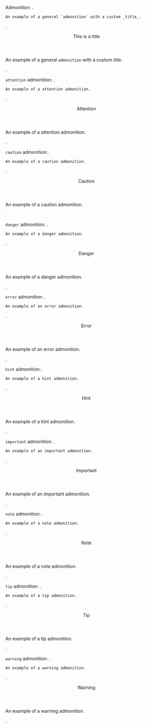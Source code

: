 Admonition:
.
```{admonition} This is a title
An example of a general `admonition` with a custom _title_.
```
.
<aside class="callout note"><header>This is a title</header>
<p>An example of a general <code>admonition</code> with a custom <em>title</em>.</p>
</aside>
.

`attention` admonition:
.
```{attention}
An example of a attention admonition.
```
.
<aside class="callout attention"><header>Attention</header>
<p>An example of a attention admonition.</p>
</aside>
.

`caution` admonition:
.
```{caution}
An example of a caution admonition.
```
.
<aside class="callout caution"><header>Caution</header>
<p>An example of a caution admonition.</p>
</aside>
.

`danger` admonition:
.
```{danger}
An example of a danger admonition.
```
.
<aside class="callout danger"><header>Danger</header>
<p>An example of a danger admonition.</p>
</aside>
.

`error` admonition:
.
```{error}
An example of an error admonition.
```
.
<aside class="callout error"><header>Error</header>
<p>An example of an error admonition.</p>
</aside>
.

`hint` admonition:
.
```{hint}
An example of a hint admonition.
```
.
<aside class="callout hint"><header>Hint</header>
<p>An example of a hint admonition.</p>
</aside>
.

`important` admonition:
.
```{important}
An example of an important admonition.
```
.
<aside class="callout important"><header>Important</header>
<p>An example of an important admonition.</p>
</aside>
.

`note` admonition:
.
```{note}
An example of a note admonition.
```
.
<aside class="callout note"><header>Note</header>
<p>An example of a note admonition.</p>
</aside>
.

`tip` admonition:
.
```{tip}
An example of a tip admonition.
```
.
<aside class="callout tip"><header>Tip</header>
<p>An example of a tip admonition.</p>
</aside>
.

`warning` admonition:
.
```{warning}
An example of a warning admonition.
```
.
<aside class="callout warning"><header>Warning</header>
<p>An example of a warning admonition.</p>
</aside>
.
